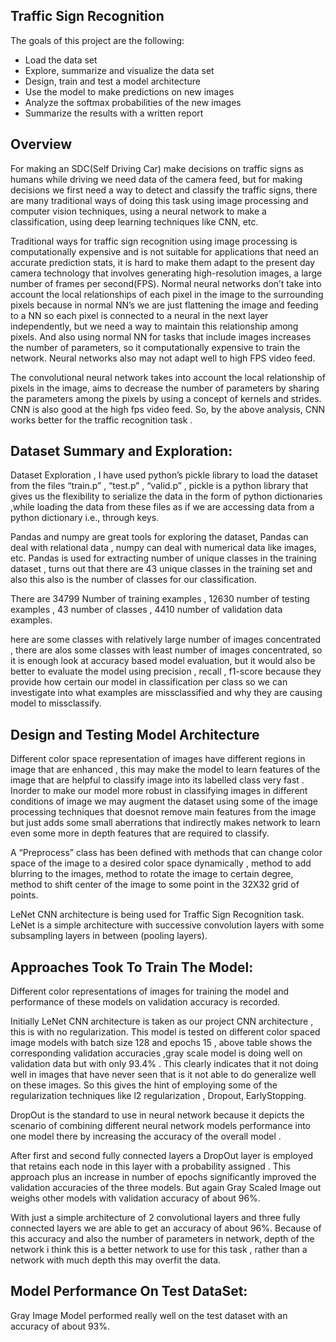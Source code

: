 ## Traffic Sign Recognition 

The goals of this project are the following:
* Load the data set
* Explore, summarize and visualize the data set
* Design, train and test a model architecture
* Use the model to make predictions on new images
* Analyze the softmax probabilities of the new images
* Summarize the results with a written report

## Overview

For making an SDC(Self Driving Car) make decisions on traffic signs as humans while driving we need data of the camera feed, but for making decisions we first need a way to detect and classify the traffic signs, there are many traditional ways of doing this task using image processing and computer vision techniques, using a neural network to make a classification, using deep learning techniques like CNN, etc.

Traditional ways for traffic sign recognition using image processing is computationally expensive and is not suitable for applications that need an accurate prediction stats, it is hard to make them adapt to the present day camera technology that involves generating high-resolution images, a large number of frames per second(FPS).
Normal neural networks don’t take into account the local relationships of each pixel in the image to the surrounding pixels because in normal NN’s we are just flattening the image and feeding to a NN so each pixel is connected to a neural in the next layer independently, but we need a way to maintain this relationship among pixels. And also using normal NN for tasks that include images increases the number of parameters, so it computationally expensive to train the network. Neural networks also may not adapt well to high FPS video feed.

The convolutional neural network takes into account the local relationship of pixels in the image, aims to decrease the number of parameters by sharing the parameters among the pixels by using a concept of kernels and strides. CNN is also good at the high fps video feed. 
So, by the above analysis, CNN works  better for the traffic recognition task .

## Dataset Summary and Exploration:

Dataset Exploration , I have used python’s pickle library to load the dataset from the files “train.p” , “test.p” , “valid.p” , pickle is a python library that gives us the flexibility to serialize the data in the form of python dictionaries ,while loading the data from these files as if we are accessing data from a python dictionary i.e., through keys.

Pandas and numpy are great tools for exploring the dataset, Pandas can deal with relational data , numpy can deal with numerical data like images, etc. Pandas is used for  extracting number of unique classes in the training dataset , turns out that there are 43 unique classes in the training set and also this also is the number of classes for our classification.

There are 34799 Number of training examples , 12630 number of testing examples , 43 number of classes ,  4410 number of validation data examples.

here are some classes with relatively large number of images concentrated , there are alos some classes with least number of images concentrated, so it is enough look at accuracy based model evaluation, but it would also be better to evaluate the model using precision , recall , f1-score because they provide how certain our model in classification per class so we can investigate into what examples are missclassified and why they are causing model to missclassify.

## Design and Testing Model Architecture

Different color space representation of images have different regions in image that are enhanced , this may make the  model to learn features of the image that are helpful to classify image into its labelled class very fast . 
Inorder to make our model more robust in classifying images in different conditions of image we may augment the dataset using some of the image processing techniques that doesnot remove main features from the image but just adds some small aberrations that indirectly makes network to learn even some more in depth features that are required to classify.

A “Preprocess” class has been defined with methods that can change color space of the image to a desired color space dynamically , method to add blurring to the images, method to rotate the image to certain degree, method to shift center of the image to some point in the 32X32 grid of points.

LeNet CNN architecture is being used for Traffic Sign Recognition task. LeNet  is a simple architecture with successive convolution layers with some subsampling layers in between (pooling layers). 

## Approaches Took To Train The Model:
Different color representations of images for training the model and performance of these models on validation accuracy is recorded.

Initially LeNet CNN architecture is taken as our project CNN architecture , this is with no regularization. This model is tested on different color spaced image models with batch size 128 and epochs 15 , above table shows the corresponding validation accuracies ,gray scale model is doing well on validation data but with only 93.4% . This clearly indicates that it not doing well in images that have never seen that is it not able to do generalize well on these images. So this gives the hint of employing some of the regularization techniques like l2 regularization , Dropout, EarlyStopping. 

DropOut is the standard to use in neural network because it depicts the scenario of combining different neural network models performance into one model there by increasing the accuracy of the overall model . 

After first and second fully connected layers a DropOut layer is employed that retains each node in this layer with a probability assigned .
This approach plus an increase in number of epochs significantly improved the validation accuracies of the three models. But again Gray Scaled Image out weighs other models with validation accuracy of about 96%.

With just a simple architecture of 2 convolutional layers and three fully connected layers we are able to get an accuracy of about 96%. Because of this accuracy and also the number of parameters in network, depth of the network i think this is a better network to use for this task , rather than a network with much depth this may overfit the data.

## Model Performance On Test DataSet:
Gray Image Model performed really well on the test dataset with an accuracy of about 93%.




